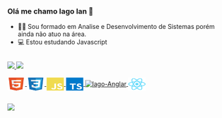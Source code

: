 ### Olá me chamo Iago Ian 👋
- 🙍‍♂️ Sou formado em Analise e Desenvolvimento de Sistemas porém ainda não atuo na área.
- 💻 Estou estudando Javascript
##
<div>
  <a href="https://github.com/iagoian">
  <img height="190em" src="https://github-readme-stats.vercel.app/api?username=iagoian&show_icons=true&theme=tokyonight&include_all_commits-true&count_private-true"/>
  <img height="190em" src="https://github-readme-stats.vercel.app/api/top-langs/?username=anuraghazra&layout=compact&langs_count=16&theme=tokyonight"/>
</div>
 

<div style="display" inline_block"><br>
  <img align="center" alt="Iago-HTML" height="30" width="40" src="https://raw.githubusercontent.com/devicons/devicon/master/icons/html5/html5-original.svg">
  <img align="center" alt="Rafa-CSS" height="30" width="40" src="https://raw.githubusercontent.com/devicons/devicon/master/icons/css3/css3-original.svg">
  <img align="center" alt="Iago-Js" height="30" width="40" src="https://raw.githubusercontent.com/devicons/devicon/master/icons/javascript/javascript-plain.svg">
  <img align="center" alt="Iago-Ts" height="30" width="40" src="https://raw.githubusercontent.com/devicons/devicon/master/icons/typescript/typescript-plain.svg">
  <img align="center" alt="Iago-Anglar"  height="30" width="40" src="https://cdn.jsdelivr.net/gh/devicons/devicon/icons/angularjs/angularjs-original.svg"/>        
  <img align="center" alt="Iago-React" height="30" width="40" src="https://raw.githubusercontent.com/devicons/devicon/master/icons/react/react-original.svg">
</div>

##

<div>
 <a href="https://www.linkedin.com/in/iago-ian/" target="_blank"><img src="https://img.shields.io/badge/LinkedIn-0077B5?style=for-the-badge&logo=linkedin&logoColor=white"></a>
</div>
